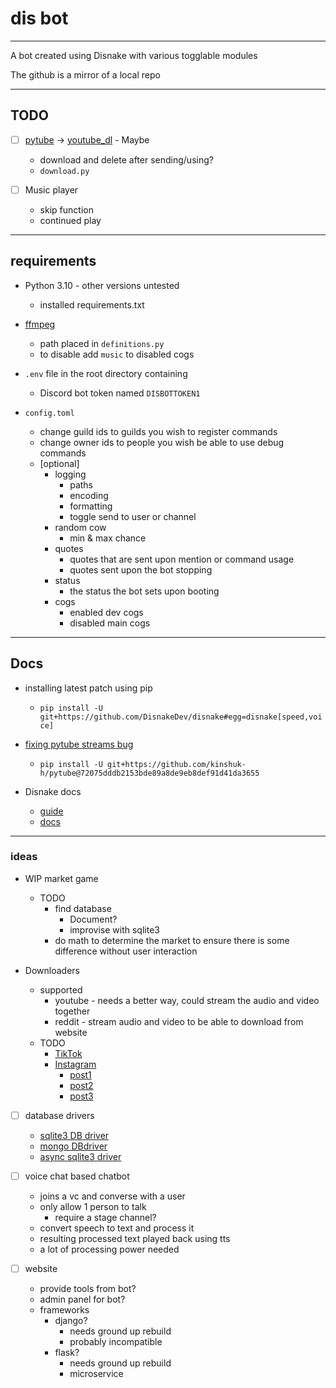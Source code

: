 # dis bot

----

A bot created using Disnake with various togglable modules

The github is a mirror of a local repo

----

## TODO

- [ ] [pytube](https://github.com/pytube/pytube) -> [youtube_dl](https://github.com/ytdl-org/youtube-dl#embedding-youtube-dl) - Maybe
    - download and delete after sending/using?
    - `download.py`

- [ ] Music player
    - skip function
    - continued play

----

## requirements

- Python 3.10 - other versions untested
    - installed requirements.txt

- [ffmpeg](https://ffmpeg.org/)
    - path placed in `definitions.py`
    - to disable add `music` to disabled cogs

- `.env` file in the root directory containing
    - Discord bot token named `DISBOTTOKEN1`

- `config.toml`
    - change guild ids to guilds you wish to register commands
    - change owner ids to people you wish be able to use debug commands
    - [optional]
        - logging
            - paths
            - encoding
            - formatting
            - toggle send to user or channel
        - random cow
            - min & max chance
        - quotes
            - quotes that are sent upon mention or command usage
            - quotes sent upon the bot stopping
        - status
            - the status the bot sets upon booting
        - cogs
            - enabled dev cogs
            - disabled main cogs

----

## Docs

- installing latest patch using pip

    - ```pip install -U git+https://github.com/DisnakeDev/disnake#egg=disnake[speed,voice]```

- [fixing pytube streams bug](https://stackoverflow.com/questions/68945080/pytube-exceptions-regexmatcherror-get-throttling-function-name-could-not-find/71903013#71903013)

    - ```pip install -U git+https://github.com/kinshuk-h/pytube@72075dddb2153bde89a8de9eb8def91d41da3655```

- Disnake docs
    - [guide](https://guide.disnake.dev/)
    - [docs](https://docs.disnake.dev/en/latest/api.html)

----

### ideas

- WIP market game
    - TODO
        - find database
            - Document?
            - improvise with sqlite3
        - do math to determine the market to ensure there is some difference without user interaction

- Downloaders
    - supported
        - youtube   - needs a better way, could stream the audio and video together
        - reddit    - stream audio and video to be able to download from website
    - TODO
        - [TikTok](https://taksave.com/)
        - [Instagram](https://igram.io)
            - [post1](https://www.instagram.com/p/CdYi-2arvAV/)
            - [post2](https://www.instagram.com/p/CdYejSVMrXq/)
            - [post3](https://www.instagram.com/reel/CcqWe5cqnKh/)

- [ ] database drivers
    - [sqlite3 DB driver](https://github.com/plasticityai/supersqlite)
    - [mongo DBdriver](https://github.com/mongodb/motor)
    - [async sqlite3 driver](https://aiosqlite.omnilib.dev/en/latest/)

- [ ] voice chat based chatbot
    - joins a vc and converse with a user
    - only allow 1 person to talk
        - require a stage channel?
    - convert speech to text and process it
    - resulting processed text played back using tts
    - a lot of processing power needed

- [ ] website
    - provide tools from bot?
    - admin panel for bot?
    - frameworks
        - django?
            - needs ground up rebuild
            - probably incompatible
        - flask?
            - needs ground up rebuild
            - microservice
